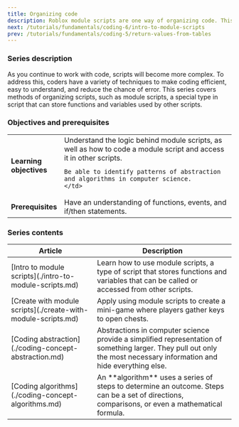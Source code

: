 ```yaml
---
title: Organizing code
description: Roblox module scripts are one way of organizing code. This series covers how they work and how to implement them in a game experience.
next: /tutorials/fundamentals/coding-6/intro-to-module-scripts
prev: /tutorials/fundamentals/coding-5/return-values-from-tables
---
```


### Series description

As you continue to work with code, scripts will become more complex. To address this, coders have a variety of techniques to make coding efficient, easy to understand, and reduce the chance of error. This series covers methods of organizing scripts, such as module scripts, a special type in script that can store functions and variables used by other scripts.

### Objectives and prerequisites

<table>
<tbody>
   <tr>
    <td width="20%"><b>Learning objectives</b></td>
    <td>
    Understand the logic behind module scripts, as well as how to code a module script and access it in other scripts.

    Be able to identify patterns of abstraction and algorithms in computer science.
    </td>

   </tr>
   <tr>
    <td><b>Prerequisites</b></td>
    <td>
    Have an understanding of functions, events, and if/then statements.
    </td>

   </tr>
</tbody>
</table>

### Series contents

<table>
<thead>
   <tr>
    <th>Article</th>
    <th>Description</th>
   </tr>
</thead>
<tbody>
   <tr>
    <td>[Intro to module scripts](./intro-to-module-scripts.md)</td>
    <td>Learn how to use module scripts, a type of script that stores functions and variables that can be called or accessed from other scripts.</td>
   </tr>
   <tr>
    <td>[Create with module scripts](./create-with-module-scripts.md)</td>
    <td>Apply using module scripts to create a mini-game where players gather keys to open chests.</td>
   </tr>
  <tr>
    <td>[Coding abstraction](./coding-concept-abstraction.md)</td>
    <td>Abstractions in computer science provide a simplified representation of something larger. They pull out only the most necessary information and hide everything else.</td>
   </tr>
   <tr>
    <td>[Coding algorithms](./coding-concept-algorithms.md)</td>
    <td>An **algorithm** uses a series of steps to determine an outcome. Steps can be a set of directions, comparisons, or even a mathematical formula.</td>
   </tr>
</tbody>
</table>
